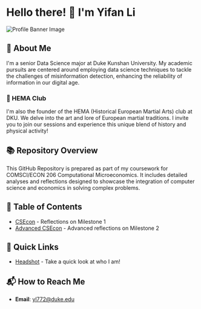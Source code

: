 # Hello there! 🌟 I'm Yifan Li

![Profile Banner Image](https://github.com/usernameavalible/CS206-Computational-Microeconomics/blob/main/498603743923548540.jpg)

## 🚀 About Me
I'm a senior Data Science major at Duke Kunshan University. My academic pursuits are centered around employing data science techniques to tackle the challenges of misinformation detection, enhancing the reliability of information in our digital age.

### 🏹 HEMA Club
I'm also the founder of the HEMA (Historical European Martial Arts) club at DKU. We delve into the art and lore of European martial traditions. I invite you to join our sessions and experience this unique blend of history and physical activity!

## 📚 Repository Overview
This GitHub Repository is prepared as part of my coursework for COMSCI/ECON 206 Computational Microeconomics. It includes detailed analyses and reflections designed to showcase the integration of computer science and economics in solving complex problems.

## 📖 Table of Contents
- [CSEcon](/CSEcon/README.md) - Reflections on Milestone 1
- [Advanced CSEcon](/Advance_CSEcon/README.md) - Advanced reflections on Milestone 2

## 🌟 Quick Links
- [Headshot](https://github.com/usernameavalible/CS206-Computational-Microeconomics/blob/main/461443985535417986.jpg) - Take a quick look at who I am!

## 📬 How to Reach Me
- **Email**: [yl772@duke.edu](mailto:yl772@duke.edu)


